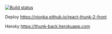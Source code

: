 [![Build status](https://ci.appveyor.com/api/projects/status/jptds7vatvba0hxm?svg=true)](https://ci.appveyor.com/project/nionka/react-thunk-2-front)

Deploy https://nionka.github.io/react-thunk-2-front

Heroky https://thunk-back.herokuapp.com
